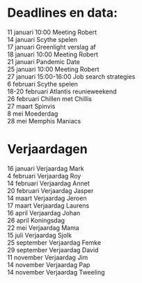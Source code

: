 # Deadlines en data:
11 januari 10:00 Meeting Robert \
14 januari Scythe spelen \
17 januari Greenlight verslag af \
18 januari 10:00 Meeting Robert \
21 januari Pandemic Date \
25 januari 10:00 Meeting Robert \
27 januari 15:00-16:00 Job search strategies \
6 februari Scythe spelen \
18-20 februari Atlantis reunieweekend \
26 februari Chillen met Chillis \
27 maart Spinvis \
8 mei Moederdag \
28 mei Memphis Maniacs 


# Verjaardagen
16 januari Verjaardag Mark \
4  februari Verjaardag Roy \
14 februari Verjaardag Annet \
20 februari Verjaardag Jasper \
14 maart Verjaardag Jeroen \
17 maart Verjaardag Laurens \
16 april Verjaardag Johan \
26 april Koningsdag \
22 mei Verjaardag Mama \
15 juli Verjaardag Sjolk \
25 september Verjaardag Femke \
29 september Verjaardag David \
11 november Verjaardag Jim \
14 november Verjaardag Pap \
14 november Verjaardag Tweeling
